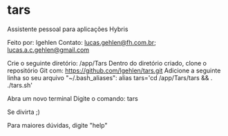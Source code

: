 # tars
Assistente pessoal para aplicações Hybris

Feito por: lgehlen
Contato: lucas.gehlen@fh.com.br; lucas.a.c.gehlen@gmail.com

Crie o seguinte diretório: /app/Tars
Dentro do diretório criado, clone o repositório Git com: https://github.com/lgehlen/tars.git
Adicione a seguinte linha so seu arquivo "~/.bash_aliases": alias tars='cd /app/Tars/tars && . ./tars.sh'

Abra um novo terminal
Digite o comando: tars

Se divirta ;)

Para maiores dúvidas, digite "help"
